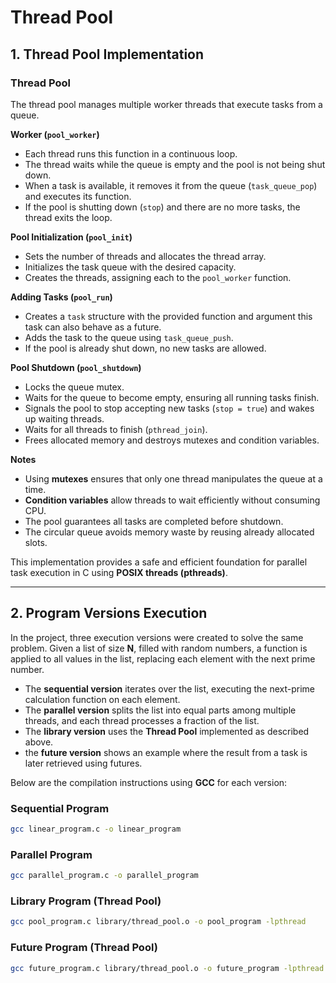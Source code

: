 # Thread Pool

## 1. Thread Pool Implementation

### Thread Pool

The thread pool manages multiple worker threads that execute tasks from a queue.

**Worker (`pool_worker`)**

* Each thread runs this function in a continuous loop.
* The thread waits while the queue is empty and the pool is not being shut down.
* When a task is available, it removes it from the queue (`task_queue_pop`) and executes its function.
* If the pool is shutting down (`stop`) and there are no more tasks, the thread exits the loop.

**Pool Initialization (`pool_init`)**

* Sets the number of threads and allocates the thread array.
* Initializes the task queue with the desired capacity.
* Creates the threads, assigning each to the `pool_worker` function.

**Adding Tasks (`pool_run`)**

* Creates a `task` structure with the provided function and argument this task can also behave as a future.
* Adds the task to the queue using `task_queue_push`.
* If the pool is already shut down, no new tasks are allowed.

**Pool Shutdown (`pool_shutdown`)**

* Locks the queue mutex.
* Waits for the queue to become empty, ensuring all running tasks finish.
* Signals the pool to stop accepting new tasks (`stop = true`) and wakes up waiting threads.
* Waits for all threads to finish (`pthread_join`).
* Frees allocated memory and destroys mutexes and condition variables.

**Notes**

* Using **mutexes** ensures that only one thread manipulates the queue at a time.
* **Condition variables** allow threads to wait efficiently without consuming CPU.
* The pool guarantees all tasks are completed before shutdown.
* The circular queue avoids memory waste by reusing already allocated slots.

This implementation provides a safe and efficient foundation for parallel task execution in C using **POSIX threads (pthreads)**.

---

## 2. Program Versions Execution

In the project, three execution versions were created to solve the same problem. Given a list of size **N**, filled with random numbers, a function is applied to all values in the list, replacing each element with the next prime number.

* The **sequential version** iterates over the list, executing the next-prime calculation function on each element.
* The **parallel version** splits the list into equal parts among multiple threads, and each thread processes a fraction of the list.
* The **library version** uses the **Thread Pool** implemented as described above.
* the **future version** shows an example where the result from a task is later retrieved using futures.

Below are the compilation instructions using **GCC** for each version:

### Sequential Program

```bash
gcc linear_program.c -o linear_program
```

### Parallel Program

```bash
gcc parallel_program.c -o parallel_program
```

### Library Program (Thread Pool)

```bash
gcc pool_program.c library/thread_pool.o -o pool_program -lpthread
```

### Future Program (Thread Pool)

```bash
gcc future_program.c library/thread_pool.o -o future_program -lpthread
```